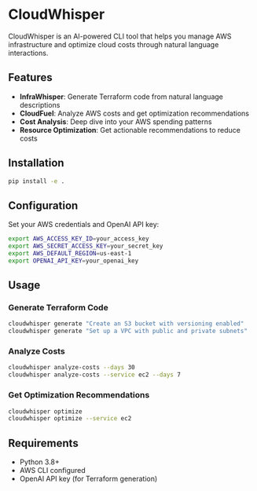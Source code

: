 # CloudWhisper

CloudWhisper is an AI-powered CLI tool that helps you manage AWS infrastructure and optimize cloud costs through natural language interactions.

## Features

- **InfraWhisper**: Generate Terraform code from natural language descriptions
- **CloudFuel**: Analyze AWS costs and get optimization recommendations
- **Cost Analysis**: Deep dive into your AWS spending patterns
- **Resource Optimization**: Get actionable recommendations to reduce costs

## Installation

```bash
pip install -e .
```
## Configuration

Set your AWS credentials and OpenAI API key:
```bash
export AWS_ACCESS_KEY_ID=your_access_key
export AWS_SECRET_ACCESS_KEY=your_secret_key
export AWS_DEFAULT_REGION=us-east-1
export OPENAI_API_KEY=your_openai_key
```

## Usage

### Generate Terraform Code
```bash
cloudwhisper generate "Create an S3 bucket with versioning enabled"
cloudwhisper generate "Set up a VPC with public and private subnets"
```

### Analyze Costs
```bash
cloudwhisper analyze-costs --days 30
cloudwhisper analyze-costs --service ec2 --days 7
```

### Get Optimization Recommendations
```bash
cloudwhisper optimize
cloudwhisper optimize --service ec2
```


## Requirements

- Python 3.8+
- AWS CLI configured
- OpenAI API key (for Terraform generation)
